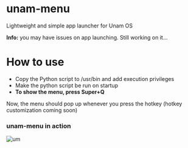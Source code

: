 # unam-menu
Lightweight and simple app launcher for Unam OS

**Info:** you may have issues on app launching. Still working on it...

# How to use
- Copy the Python script to /usr/bin and add execution privileges
- Make the python script be run on startup
- **To show the menu, press Super+Q**

Now, the menu should pop up whenever you press the hotkey (hotkey customization coming soon)

### unam-menu in action
![um](http://unamos.weebly.com/uploads/1/6/8/1/16813022/screenshot-2017-05-02-18-39-37_orig.png)
